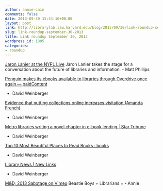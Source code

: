 ```yaml
---
author: annie-cain
comments: false
date: 2013-09-30 15:44:10+00:00
layout: post
link: http://librarylab.law.harvard.edu/blog/2013/09/30/link-roundup-september-30-2013/
slug: link-roundup-september-30-2013
title: Link roundup September 30, 2013
wordpress_id: 1805
categories:
- roundup
---
```


[Jaron Lanier at the NYPL Live](http://www.nypl.org/events/programs/2013/10/10/jaron-lanier?nref=56896)
Jaron Lanier takes the stage for a conversation about the future of libraries and information. - Matt Phillips

[Penguin makes its ebooks available to libraries through Overdrive once again — paidContent](http://paidcontent.org/2013/09/25/penguin-makes-its-ebooks-available-to-libraries-through-overdrive-once-again/)
- David Weinberger

[Evidence that putting collections online increases visitation (Amanda French)](https://www.zotero.org/amandafrench/items/collectionKey/47IEBD8P)
- David Weinberger

[Metro libraries writing a novel chapter in e-book lending | Star Tribune](http://www.startribune.com/local/224171261.html)
- David Weinberger

[Top 10 Most Beautiful Places to Read Books : books](http://www.reddit.com/r/books/comments/1mj86d/top_10_most_beautiful_places_to_read_books/)
- David Weinberger

[Library News | New Links](http://news.librarycloud.org/newest)
- David Weinberger

[M&D; 2013 Sabotage on Vimeo](http://vimeo.com/66169135#)
Beastie Boys + Librarians = - Annie
